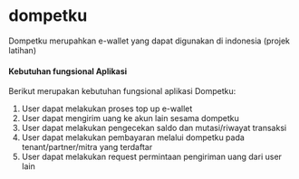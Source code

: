 # dompetku
Dompetku merupahkan e-wallet yang dapat digunakan di indonesia (projek latihan)

#### Kebutuhan fungsional Aplikasi

Berikut merupakan kebutuhan fungsional aplikasi  Dompetku:
1. User dapat melakukan proses top up e-wallet
2. User dapat mengirim uang ke akun lain sesama dompetku
3. User dapat melakukan pengecekan saldo dan mutasi/riwayat transaksi
4. User dapat melakukan pembayaran melalui dompetku pada tenant/partner/mitra yang terdaftar
5. User dapat melakukan request permintaan pengiriman uang dari user lain
